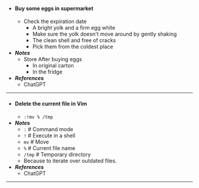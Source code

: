 - #### Buy some eggs in supermarket
    - Check the expiration date
        - A bright yolk and a firm egg white
        - Make sure the yolk doesn't move around by gently shaking
        - The clean shell and free of cracks
        - Pick them from the coldest place
- ***Notes***
    - Store After buying eggs
        - In original carton
        - In the fridge
- ***References***
    - ChatGPT
- ---
- #### Delete the current file in Vim
    - `:!mv % /tmp`
- ***Notes***
    - `:` # Command mode
    - `!` # Execute in a shell
    - `mv` # Move
    - `%` # Current file name
    - `/tmp` # Temporary directory
    - Because to iterate over outdated files.
- ***References***
    - ChatGPT
- ---
